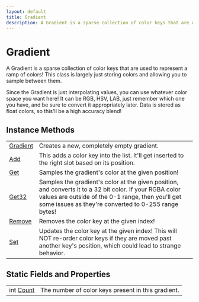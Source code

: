 ```yaml
---
layout: default
title: Gradient
description: A Gradient is a sparse collection of color keys that are used to represent a ramp of colors! This class is largely just storing colors and allowing you to sample between them.  Since the Gradient is just interpolating values, you can use whatever color space you want here! It can be RGB, HSV, LAB, just remember which one you have, and be sure to convert it appropriately later. Data is stored as float colors, so this'll be a high accuracy blend!
---
```

# Gradient

A Gradient is a sparse collection of color keys that are used
to represent a ramp of colors! This class is largely just storing colors
and allowing you to sample between them.

Since the Gradient is just interpolating values, you can use whatever
color space you want here! It can be RGB, HSV, LAB, just remember which
one you have, and be sure to convert it appropriately later. Data is
stored as float colors, so this'll be a high accuracy blend!



## Instance Methods

|  |  |
|--|--|
|[Gradient]({{site.url}}/Pages/Reference/Gradient/Gradient.html)|Creates a new, completely empty gradient.|
|[Add]({{site.url}}/Pages/Reference/Gradient/Add.html)|This adds a color key into the list. It'll get inserted to the right slot based on its position.|
|[Get]({{site.url}}/Pages/Reference/Gradient/Get.html)|Samples the gradient's color at the given position!|
|[Get32]({{site.url}}/Pages/Reference/Gradient/Get32.html)|Samples the gradient's color at the given position, and converts it to a 32 bit color. If your RGBA color values are outside of the 0-1 range, then you'll get some issues as they're converted to 0-255 range bytes!|
|[Remove]({{site.url}}/Pages/Reference/Gradient/Remove.html)|Removes the color key at the given index!|
|[Set]({{site.url}}/Pages/Reference/Gradient/Set.html)|Updates the color key at the given index! This will NOT re-order color keys if they are moved past another key's position, which could lead to strange behavior.|


## Static Fields and Properties

|  |  |
|--|--|
|int [Count]({{site.url}}/Pages/Reference/Gradient/Count.html)|The number of color keys present in this gradient.|


